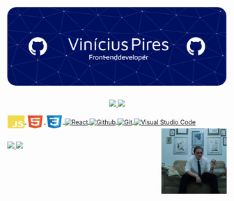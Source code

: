 <div align="center">
    <img src="./github-header-image.png" />
</div>

##

<div align="center">
  <a href="https://github.com/Vini-pires">
  <img height="180em" src="https://github-readme-stats.vercel.app/api?username=Vini-pires&show_icons=true&theme=ayu-mirage&include_all_commits=true&count_private=true"/>
  <img height="180em" src="https://github-readme-stats.vercel.app/api/top-langs/?username=Vini-pires&layout=compact&langs_count=7&theme=ayu-mirage&hide=jupyter%20notebook"/> <!-- hide=jupyter%20notebook -->
</div>
  
<div style="display: inline_block"><br>
  <img align="center" alt="Vini-Js" height="30" width="40" src="https://raw.githubusercontent.com/devicons/devicon/master/icons/javascript/javascript-plain.svg"> 
  <!-- Icon JavaScript -->
  <img align="center" alt="HTML" height="30" width="40" src="https://raw.githubusercontent.com/devicons/devicon/master/icons/html5/html5-original.svg"> 
  <!-- Icon HTML -->
  <img align="center" alt="CSS" height="30" width="40" src="https://raw.githubusercontent.com/devicons/devicon/master/icons/css3/css3-original.svg"> 
  <!-- Icon CSS -->
  <img align="center" alt="React" height="30" width="40" src="https://cdn.jsdelivr.net/gh/devicons/devicon/icons/react/react-original.svg" />
  <!-- Icon React.js -->
  <img align="center" alt="Github" height="30" width="40" src="https://cdn.jsdelivr.net/gh/devicons/devicon/icons/github/github-original.svg" />
  <!-- Icon Github -->
  <img align="center" alt="Git" height="30" width="40" src="https://cdn.jsdelivr.net/gh/devicons/devicon/icons/git/git-original.svg" />
  <!-- Icon Git -->
  <img align="center" alt="Visual Studio Code" height="30" width="40" src="https://cdn.jsdelivr.net/gh/devicons/devicon/icons/vscode/vscode-original.svg" />
  <!-- Icon Visual Studio Code -->
  <img id='main_pic' align="right" alt="Vini-pic" height="150" src="IMG_20211231_220245025_2.jpg">

</div>

##

<div>
  <a href="https://www.linkedin.com/in/vin%C3%ADcius-pires-a486921b5/" target="_blank">
    <img src="https://img.shields.io/badge/-LinkedIn-%230077B5?style=for-the-badge&logo=linkedin&logoColor=white" target="_blank">
  </a>
  <a href = "mailto:vini.abpires44@gmail.com">
    <img src="https://img.shields.io/badge/-Gmail-%23333?style=for-the-badge&logo=gmail&logoColor=white&color=red" target="_blank">
  </a>
</div>
